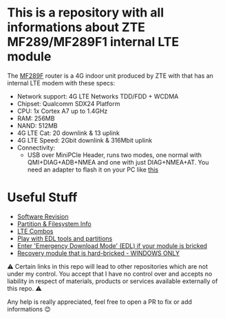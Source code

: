 # This is a repository with all informations about ZTE MF289/MF289F1 internal LTE module

The [MF289F](https://ztedevices.com/en-gl/mf289f/) router is a 4G indoor unit produced by ZTE with that has an internal LTE modem with these specs:

- Network support: 4G LTE Networks TDD/FDD + WCDMA
- Chipset: Qualcomm SDX24 Platform
- CPU: 1x Cortex A7 up to 1.4GHz
- RAM: 256MB
- NAND: 512MB
- 4G LTE Cat: 20 downlink & 13 uplink
- 4G LTE Speed: 2Gbit downlink & 316Mbit uplink
- Connectivity:
    - USB over MiniPCIe Header, runs two modes, one normal with QMI+DIAG+ADB+NMEA and one with just DIAG+NMEA+AT. You need an adapter to flash it on your PC like [this](https://www.amazon.it/wireless-scheda-adattatore-modulo-testing/dp/B00YAOL4NE/ref=sr_1_3?__mk_it_IT=%C3%85M%C3%85%C5%BD%C3%95%C3%91&crid=JRM39EDJSU8Z&keywords=mini+pcie+to+usb+sim&qid=1704221380&sprefix=minipcie+to+usb+sim%2Caps%2C105&sr=8-3)

# Useful Stuff

- [Software Revision](swver.md)
- [Partition & Filesystem Info](fs.md)
- [LTE Combos](cacombo.md)
- [Play with EDL tools and partitions](edl.md)
- [Enter 'Emergency Download Mode' (EDL) if your module is bricked](enter_edl_brick.md)
- [Recovery module that is hard-bricked - WINDOWS ONLY](recovery_brick_windows.md)

⚠️ Certain links in this repo will lead to other repositories which are not under my control.
You accept that I have no control over and accepts no liability in respect of materials, products or services available externally of this repo. ⚠️

Any help is really appreciated, feel free to open a PR to fix or add informations 😊
